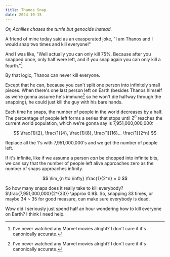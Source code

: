 ```yaml
---
title: Thanos Snap
date: 2024-10-15
---
```


*Or, Achilles chases the turtle but genocide instead.*

A friend of mine today said as an exasperated joke, "I am Thanos and I would snap two times and kill everyone!"

And I was like, "Well actually you can only kill 75%. Because after you snapped once, only half were left, and if you snap again you can only kill a fourth."[^1]

By that logic, Thanos can never kill everyone.

Except that he can, because you can't split one person into infinitely small pieces. When there's one last person left on Earth (besides Thanos himself as we're gonna assume he's immune[^1] so he won't die halfway through the snapping), he could just kill the guy with his bare hands.

Each time he snaps, the number of people in the world decreases by a half. The percentage of people left forms a series that stops until $2^n$ reaches the current world population, which we're gonna say is 7,951,000,000,000:

$$
\frac{1}{2}, \frac{1}{4}, \frac{1}{8}, \frac{1}{16}... \frac{1}{2^n}
$$

Replace all the 1's with 7,951,000,000's and we get the number of people left.

If it's infinite, like if we assume a person *can* be chopped into infinite bits, we can say that the number of people left alive approaches zero as the number of snaps approaches infinity.

$$
\lim_{n \to \infty} \frac{1}{2^n} = 0
$$

So how many snaps does it really take to kill everybody? $\frac{7,951,000,000}{2^{33}} \approx 0.9$. So, snapping 33 times, or maybe 34 ~ 35 for good measure, can make sure everybody is dead.

Wow did I seriously just spend half an hour wondering how to kill everyone on Earth? I think I need help.

[^1]: I've never watched any Marvel movies alright? I don't care if it's canonically accurate.
